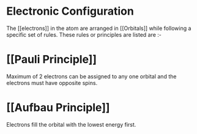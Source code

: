 # Electronic Configuration

The [[electrons]] in the atom are arranged in [[Orbitals]] while following a specific set of rules. These rules or principles are listed are :-

# [[Pauli Principle]]
Maximum of 2 electrons can be assigned to any one orbital and the electrons must have opposite spins.
# [[Aufbau Principle]] 
Electrons fill the orbital with the lowest energy first.